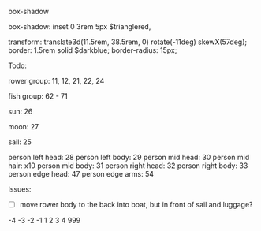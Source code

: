 

box-shadow

box-shadow: inset 0 3rem 5px $trianglered,

<offset-x><offset-y><blur-radius><spread-radius><color>






transform: translate3d(11.5rem, 38.5rem, 0) rotate(-11deg) skewX(57deg);
      border: 1.5rem solid $darkblue;
      border-radius: 15px;



Todo: 


rower group:
11, 12, 21, 22, 24


fish group:
62 - 71


sun: 26

moon: 27

sail: 25

person left head: 28
person left body: 29
person mid head: 30
person mid hair: x10
person mid body: 31
person right head: 32
person right body: 33
person edge head: 47
person edge arms: 54




Issues:

- [ ] move rower body to the back into boat, but in front of sail and luggage?


<!-- 73/10/2 -->

-4
-3
-2
-1
1
2
3
4
999